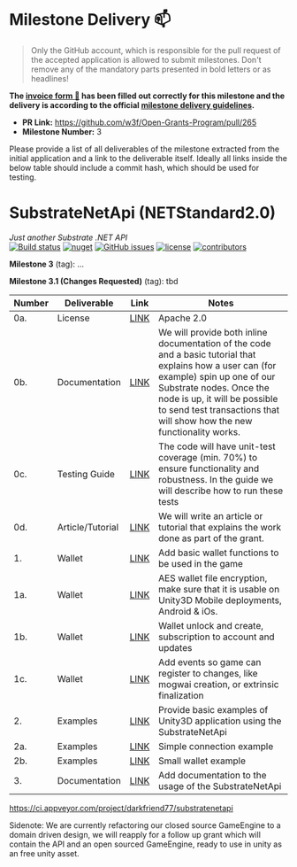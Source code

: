 # Milestone Delivery :mailbox:

> Only the GitHub account, which is responsible for the pull request of the accepted application is allowed to submit milestones. Don't remove any of the mandatory parts presented in bold letters or as headlines!

**The [invoice form :pencil:](https://forms.gle/8Wx7nxtq8fKrsuEz8) has been filled out correctly for this milestone and the delivery is according to the official [milestone delivery guidelines](https://github.com/w3f/General-Grants-Program/blob/master/grants/milestone-deliverables-guidelines.md).**  

* **PR Link:** https://github.com/w3f/Open-Grants-Program/pull/265 
* **Milestone Number:** 3

Please provide a list of all deliverables of the milestone extracted from the initial application and a link to the deliverable itself. Ideally all links inside the below table should include a commit hash, which should be used for testing.

# SubstrateNetApi (NETStandard2.0)
*Just another Substrate .NET API*  
[![Build status](https://ci.appveyor.com/api/projects/status/jsei7yv376en17rr?svg=true)](https://ci.appveyor.com/project/darkfriend77/substratenetapi)
[![nuget](https://img.shields.io/nuget/v/SubstrateNetApi)](https://ci.appveyor.com/project/darkfriend77/substratenetapi/build/artifacts)
[![GitHub issues](https://img.shields.io/github/issues/darkfriend77/SubstrateNetApi.svg)](https://github.com/darkfriend77/SubstrateNetApi/issues)
[![license](https://img.shields.io/github/license/darkfriend77/SubstrateNetApi)](https://github.com/darkfriend77/SubstrateNetApi/blob/origin/LICENSE)
[![contributors](https://img.shields.io/github/contributors/darkfriend77/SubstrateNetApi)](https://github.com/darkfriend77/SubstrateNetApi/graphs/contributors)

**Milestone 3** (tag): ...

**Milestone 3.1 (Changes Requested)** (tag): tbd

| Number | Deliverable | Link | Notes
| ------------- | ------------- | ------------- |------------- |
| 0a. | License | [LINK](https://github.com/dotmog/SubstrateNetApi/blob/origin/LICENSE) |Apache 2.0 |
| 0b. | Documentation | [LINK](https://github.com/dotmog/SubstrateNetApi/blob/origin/README.md) | We will provide both inline documentation of the code and a basic tutorial that explains how a user can (for example) spin up one of our Substrate nodes. Once the node is up, it will be possible to send test transactions that will show how the new functionality works. |
| 0c. | Testing Guide | [LINK](https://github.com/dotmog/SubstrateNetApi/blob/origin/README.md#testing-guide) |  The code will have unit-test coverage (min. 70%) to ensure functionality and robustness. In the guide we will describe how to run these tests | 
| 0d. | Article/Tutorial | [LINK](https://github.com/dotmog/SubstrateNetApi/blob/origin/README.md) | We will write an article or tutorial that explains the work done as part of the grant. 
| 1. | Wallet | [LINK](https://github.com/dotmog/SubstrateNetApi/tree/origin/SubstrateNetWallet) | Add basic wallet functions to be used in the game |
| 1a. | Wallet | [LINK](https://github.com/dotmog/SubstrateNetApi/blob/origin/SubstrateNetWallet/ManagedAes.cs) | AES wallet file encryption, make sure that it is usable on Unity3D Mobile deployments, Android & iOs. |
| 1b. | Wallet | [LINK](https://github.com/dotmog/SubstrateNetApi/blob/3d2a4f42260baac8961bf887db2cb9f6e1a3df77/SubstrateNetWallet/Wallet.cs#L175) | Wallet unlock and create, subscription to account and updates |
| 1c. | Wallet | [LINK](https://github.com/dotmog/SubstrateNetApi/blob/3d2a4f42260baac8961bf887db2cb9f6e1a3df77/SubstrateNetWallet/Wallet.cs#L269) | Add events so game can register to changes, like mogwai creation, or extrinsic finalization |
| 2. | Examples | [LINK](https://github.com/dotmog/Unity3DExample) | Provide basic examples of Unity3D application using the SubstrateNetApi |
| 2a. | Examples | [LINK](https://github.com/dotmog/Unity3DExample/blob/master/Assets/Scripts/MetaDataCrawler.cs#L11) | Simple connection example | 
| 2b. | Examples | [LINK](https://github.com/dotmog/SubstrateNetApi/blob/3d2a4f42260baac8961bf887db2cb9f6e1a3df77/SubstrateNetWalletTest/WalletTest.cs#L175) | Small wallet example |
| 3. | Documentation | [LINK](https://github.com/dotmog/SubstrateNetApi/blob/origin/README.md) | Add documentation to the usage of the SubstrateNetApi |

https://ci.appveyor.com/project/darkfriend77/substratenetapi

Sidenote: We are currently refactoring our closed source GameEngine to a domain driven design, we will reapply for a follow up grant which will contain the API and an open sourced GameEngine, ready to use in unity as an free unity asset.
